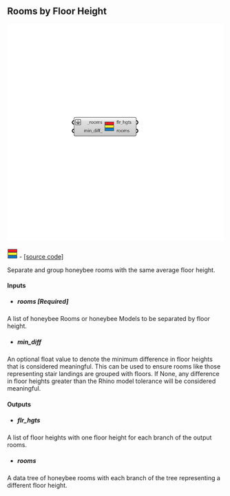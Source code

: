 ## Rooms by Floor Height

![](../../images/components/Rooms_by_Floor_Height.png)

![](../../images/icons/Rooms_by_Floor_Height.png) - [[source code]](https://github.com/ladybug-tools/honeybee-grasshopper-core/blob/master/honeybee_grasshopper_core/src//HB%20Rooms%20by%20Floor%20Height.py)


Separate and group honeybee rooms with the same average floor height. 



#### Inputs
* ##### rooms [Required]
A list of honeybee Rooms or honeybee Models to be separated by floor height. 
* ##### min_diff 
An optional float value to denote the minimum difference in floor heights that is considered meaningful. This can be used to ensure rooms like those representing stair landings are grouped with floors. If None, any difference in floor heights greater than the Rhino model tolerance will be considered meaningful. 

#### Outputs
* ##### flr_hgts
A list of floor heights with one floor height for each branch of the output rooms. 
* ##### rooms
A data tree of honeybee rooms with each branch of the tree representing a different floor height. 